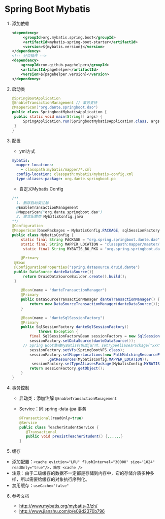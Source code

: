 # Spring Boot Mybatis

1. 添加依赖

   ```xml
   <dependency>
     	<groupId>org.mybatis.spring.boot</groupId>
     	<artifactId>mybatis-spring-boot-starter</artifactId>
     	<version>${mybatis.version}</version>
   </dependency>
   <!-- 分页插件 -->
   <dependency>
       <groupId>com.github.pagehelper</groupId>
       <artifactId>pagehelper</artifactId>
       <version>${pagehelper.version}</version>
   </dependency>
   ```

2. 启动类

   ```java
   @SpringBootApplication
   @EnableTransactionManagement	// 事务支持
   @MapperScan("org.dante.springboot.dao")
   public class SpringbootMybatisApplication {
   	public static void main(String[] args) {
   		SpringApplication.run(SpringbootMybatisApplication.class, args);
   	}
   }
   ```

3. 配置

   - yml方式

   ```yaml
   mybatis:
     mapper-locations:
       - classpath:mybatis/mapper/*.xml
     config-location: classpath:mybatis/mybatis-config.xml
     type-aliases-package: org.dante.springboot.po
   ```

   - 自定义Mybatis Config

   ```java
   /**
     1. 删除启动类注解
     @EnableTransactionManagement
     @MapperScan("org.dante.springboot.dao")
     2. 建立配置类 MybatisConfig.java
   **/
   @Configuration
   @MapperScan(basePackages = MybatisConfig.PACKAGE, sqlSessionFactoryRef = "danteSqlSessionFactory")
   public class MybatisConfig {
       static final String PACKAGE = "org.spring.springboot.dante.dao";
       static final String MAPPER_LOCATION = "classpath:mapper/master/*.xml";
    	static final String MYBATIS_BO_PKG = "org.spring.springboot.dante.bo";	
     
       @Primary
   	@Bean
   	@ConfigurationProperties("spring.datasource.druid.dante")
   	public DataSource danteDataSource(){
   	    return DruidDataSourceBuilder.create().build();
   	}
    
       @Bean(name = "danteTransactionManager")
       @Primary
       public DataSourceTransactionManager danteTransactionManager() {
           return new DataSourceTransactionManager(danteDataSource());
       }
    
       @Bean(name = "danteSqlSessionFactory")
       @Primary
       public SqlSessionFactory danteSqlSessionFactory()
               throws Exception {
           final SqlSessionFactoryBean sessionFactory = new SqlSessionFactoryBean();
           sessionFactory.setDataSource(danteDataSource());
   		// Spring Boot集成MyBatis打包成jar时，setTypeAliasesPackage("xxx")找不到类的问题
           sessionFactory.setVfs(SpringBootVFS.class); 
           sessionFactory.setMapperLocations(new PathMatchingResourcePatternResolver()
                   .getResources(MybatisConfig.MAPPER_LOCATION));
         	sessionFactory.setTypeAliasesPackage(MybatisConfig.MYBATIS_BO_PKG);
           return sessionFactory.getObject();
       }
   }
   ```

4. 事务控制

   - 启动类：添加注解 `@EnableTransactionManagement`

   - Service：同 spring-data-jpa 事务

     ```java
     @Transactional(readOnly=true)
     @Service
     public class TeacherStudentService {
     	@Transactional
     	public void presistTeacherStudent() {......}
     }
     ```

5. 缓存
  - 添加配置：`<cache eviction="LRU" flushInterval="30000" size="1024" readOnly="true"/>，简写 <cache />`
  - 注意：由于二级缓存的数据不一定都是存储到内存中，它的存储介质多种多样，所以需要给缓存的对象执行序列化。
  - 禁用缓存：`useCache="false"`

6. 参考文档

   - http://www.mybatis.org/mybatis-3/zh/
   - http://www.jianshu.com/p/e09d2370b796